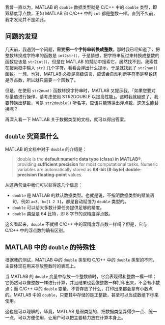
我曾一直以为，MATLAB 的 `double` 数据类型就是 C/C++ 中的 `double` 类型，即双精度浮点数，正如 MATLAB 和 C/C++ 中的 `int` 都是整数一样。直到不久前，我才发现并不是如此。

<!--more-->

## 问题的发现

几天前，我遇到一个问题，需要**把一个字符串转换成整数**。那时我已经知道了，把整数转换成字符串的函数是 `int2str()`，于是猜想，把字符串反过来转换成整数的函数应该是 `str2int()`，但是在 MATLAB 的幫助中搜索它，居然找不到。我索性在搜索框中输入 `str2` 几个字符，看看会弹出什么提示，于是就找到了 `str2num()` 函数。一想，也对，MATLAB 必竟是高级语言，应该会自动判断字符串是整数还是浮点数，所以就只需要一个函数了。

但是，在使用 `str2num()` 函数转换字符串时，MATLAB 又提示我，「如果您要对标量值进行操作，请考虑使用 STR2DOUBLE 以提高性能」。这时我就疑惑了，我要转换出整数，可是 `str2double()` 听名字，应该只能转换出浮点数，这怎么能替换呢？

再深入看一下 MATLAB 关于数据类型的文档，就可以得出答案。

## `double` 究竟是什么

MATLAB 的文档中对于 `double` 的介绍是：

> double is the **default numeric data type (class) in MATLAB®**, providing **sufficient precision** for most computational tasks. Numeric variables are automatically stored as **64-bit (8-byte) double-precision floating-point** values.

从这两句话中我们可以获得这几个信息：

- `double` 是 MATLAB 的默认数据类型。也就是说，不指明数据类型的赋值语句，例如 `a=3`、`b=[1 2 3]`，都是自动赋值为 `double` 类型的。
- `double` 可以给大多数计算任务提供足够的精度。
- `double` 类型是 64 比特，即 8 字节的双精度浮点数。

这么看起来，`double` 不就根 C/C++ 中的双精度浮点数一样吗？但是，它与 C/C++ 中的浮点数的确有区别。

## MATLAB 中的 `double` 的特殊性

根据我的测试，MATLAB 中的 `double` 类型和 C/C++ 中的 `double` 类型的不同，主要体现在用来存放整数时的表现上。

当 MATLAB 的 `double` 变量中存放一个整数值时，它会表现得和整数一模一样：它仍然可以像整数一样进行计算，并且结果也会像整数一样打印出来，不会有小数点；而 C/C++ 中的 `double` 变量，不管存放了什么，打印出来都会是有小数点的。MATLAB 中的 `double`，只要其中存储的是正整数，甚至可以当成数组下标来使用。

这也是可以理解的，毕竟，MATLAB 是弱类型的，把数据类型弄得少一点、统一一点，可以方便使用，让用户可以把主要精力放在计算本身上。